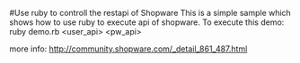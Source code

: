 #Use ruby to controll the restapi of Shopware
This is a simple sample which shows how to use ruby to execute api of shopware.
To execute this demo:
ruby demo.rb <user_api> <pw_api> <user> <pw> <url>

more info: http://community.shopware.com/_detail_861_487.html